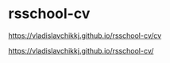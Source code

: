 # rsschool-cv

https://vladislavchikkj.github.io/rsschool-cv/cv

https://vladislavchikkj.github.io/rsschool-cv/

